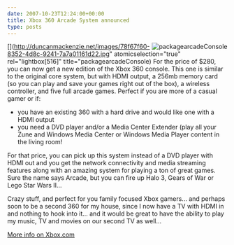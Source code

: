 ```yaml
---
date: 2007-10-23T12:24:00+00:00
title: Xbox 360 Arcade System announced
type: posts
---
```

[<img style="border-right: 0px; border-top: 0px; border-left: 0px; border-bottom: 0px" alt="packagearcadeConsole" src="http://duncanmackenzie.net/images/49160dd7-1015-441e-9906-2f54d28f38b3.jpg" align="right" border="0" />](http://duncanmackenzie.net/images/78f67f60-8352-4d8c-9241-7a7a01161d22.jpg" atomicselection="true" rel="lightbox[516]" title="packagearcadeConsole) For the price of $280, you can now get a new edition of the Xbox 360 console. This one is similar to the original core system, but with HDMI output, a 256mb memory card (so you can play and save your games right out of the box), a wireless controller, and five full arcade games. Perfect if you are more of a casual gamer or if:

  * you have an existing 360 with a hard drive and would like one with a HDMI output
  * you need a DVD player and/or a Media Center Extender (play all your Zune and Windows Media Center or Windows Media Player content in the living room!

For that price, you can pick up this system instead of a DVD player with HDMI out and you get the network connectivity and media streaming features along with an amazing system for playing a ton of great games. Sure the name says Arcade, but you can fire up Halo 3, Gears of War or Lego Star Wars II...

Crazy stuff, and perfect for you family focused Xbox gamers... and perhaps soon to be a second 360 for my house, since I now have a TV with HDMI in and nothing to hook into it... and it would be great to have the ability to play my music, TV and movies on our second TV as well...

[More info on Xbox.com](http://www.xbox.com/en-US/hardware/x/xbox360arcadesystem/)
